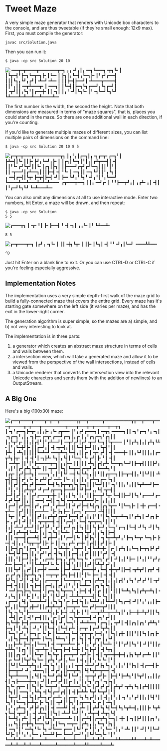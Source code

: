 Tweet Maze
==========

A very simple maze generator that renders with Unicode box characters to the
console, and are thus tweetable (if they're small enough: 12x9 max).  First, you
must compile the generator:

    javac src/Solution.java
    
Then you can run it:

    $ java -cp src Solution 20 10
![╺━━┳━┳━━━━┳━━━━━━━┳━┓
╻╻╺┛╻┃╻╺━┓┗━━━┓╺┳┓┗╸┃
┃┗┳━┫╹┣━┓┗━┳━┓┣╸┃┗━╸┃
┣┓┃╻┗━┫╻┗━┓┣╸┃╹┏┛┏━━┫
┃┃┃┗┓╻┗┛╻┏┛┃╺┻━┛╺┻━╸┃
┃┃┣━┫┣━━┛┃╺┻━━━┳━━━━┫
┃┃╹╻┃┃╺━┳┻━━━┳╸┃╺━━┓┃
┃┗━┫┃┣━┓┗┓┏━━┛╻┗┓┏━┛┃
┃╺┳┛┃┃╻┗┓╹┃┏━━╋╸┃┃╺┓┃
┃╻╹╺┛┃┗┓┗╸┃╹╺┓┗━┛┗┓┗┛
┗┻━━━┻━┻━━┻━━┻━━━━┻━╸](docs/maze_20_10.png)

The first number is the width, the second the height.  Note that both dimensions
are measured in terms of "maze squares", that is, places you could stand in the
maze.  So there are one additional wall in each direction, if you're counting.

If you'd like to generate multiple mazes of different sizes, you can list
multiple pairs of dimensions on the command line:

    $ java -cp src Solution 20 10 8 5
![┏━┳━┳━━━┳━━━━━━━━━━┳┓
┃╻╹╻┃┏━┓┃╻╺┓┏━┳╸┏━┓╹┃
┣┻━┫┃┗╸┃┃┣╸┣┛╻┗━┛╻┣╸┃
┃┏┓┃┗━┓┃╹┃╻┃┏┻┳━━┫┃╺┫
┃┃╹┗╸┏┛┗┳┛┃┃┗╸┃┏┓┃┣┓┃
┃┣━━━┛┏┳┛┏┛┗━┓┃┃┃╹┃╹┃
┃┃╺┳━━┛┃┏┻━━┓┃┃┃┣━┫╺┫
╹┗╸┃╺━┓┃┃╺━┓┗┛┃┃╹╻┗┓┃
╻╺━┫┏━┫┃┗┳╸┣━┳┫┣━┫╺┛┃
┣━╸┗┛╻╹┗┓╹╺┛╻╹┃╹╻┗━━┛
┗━━━━┻━━┻━━━┻━┻━┻━━━╸
┏┳━━━┳━━┓
┃┃╻╺━┛┏╸┃
╹╹┣━━┳┛╻┃
╻┏┻╸╻┃╺┫┃
┃╹┏━┛┗┓┗┛
┗━┻━━━┻━╸](docs/maze_20_10_8_5.png)

You can also omit any dimensions at all to use interactive mode.  Enter two
numbers, hit Enter, a maze will be drawn, and then repeat:

    $ java -cp src Solution
	5 5
![┏━━━┳┓
┃╺┳╸╹┃
┣╸┣━━┫
╹╺┫╺┓┃
╻╻┗╸┃╹
┗┻━━┻╸](docs/maze_5_5.png)

	8 5
![┏━┳━━━┳━┓
┃┏┛╻╺┓┗╸┃
┃┃╺╋┓┗┳╸┃
┃┣╸┃┗┓┃╺┫
╹╹╺┛╻┃┗━┛
╺━━━┻┻━━╸](docs/maze_8_5.png)
	
	^D

Just hit Enter on a blank line to exit.  Or you can use CTRL-D or CTRL-C if
you're feeling especially aggressive.

Implementation Notes
--------------------

The implementation uses a very simple depth-first walk of the maze grid to build
a fully-connected maze that covers the entire grid. Every maze has it's starting
gate somewhere on the left side (it varies per maze), and has the exit in the
lower-right corner.

The generation algorithm is super simple, so the mazes are a) simple, and b) not
very interesting to look at.

The implementation is in three parts:

1. a generator which creates an abstract maze structure in terms of cells and
walls between them.
1. a intersection view, which will take a generated maze and allow it to be
viewed from the perspective of the wall intersections, instead of cells and walls.
1. a Unicode renderer that converts the intersection view into the relevant
Unicode characters and sends them (with the addition of newlines) to an
OutputStream.

A Big One
---------

Here's a big (100x30) maze:

![┏━━┳━━━━┳━━━━┳━┳━━┳━━━━━━┳┳━━┳━━━━━┳━━━━━━━━━━┳┳━━┳━━━┳━━━┳━━━━━┳━┳━━━┳━━━━━━━━━┳━━━┳━━━┳━┳━━━━━┳━━┳┓
┃╺┓╹┏━━┓┣━┳╸╻┃╻┣╸╻┗╸┏┳━━╸┃╹╻┏┛┏━━━┓┃╺━┳┓╺━━━━┓┃┃╺┓╹┏━┓╹╻╺┓┃╺┓┏━┓╹╻┃╻╺┓┣━╸┏━┳╸┏━━┛┏━┓┃╻┏╸┃╻╹┏┓┏━┓╹┏┓┃┃
┃╻┗┳┛┏╸┃┃╻┃┏┫╹┃╹┏┻━━┛┃╺━┳┛┏┛┃┏┛╺┳━┛┗━┓┃┗┳━━━╸┃╹┃┏┻┓┃╻┃┏┻┓┗┻╸┃╹╻┗━╋┛┣╸┃┃┏━┛╻┃╺┫╺┳━┫╻┃┃┃┗━┫┣━┛┃┃╻┗┳┫╹┃┃
┣┻╸┃╺┻┓┃┃┃┃┃┗━┻━┛╺━━┳┻━┓┗━┫╻┃┃┏╸┃╺┳╸┏┛┃╺┫╺━━━╋╸┃┃╻┗┛┃┃┃╻┃┏━┳┻┓┣┳╸┃╺┫╺┫╹┃╺┓┣┻╸┗┓┃╻┗┫┃╹┗━┓╹┗╸┏┛┃┣╸╹┃╺┫┃
┃╺━┻┳╸┃┃╹┃╹┣━━━━━┳━┓┃╻╻┣━╸┃┃┃┃┃╺┻┓┃┏┫┏┻╸┗━━┳┓┗━┛┃┣━┳┫┃┃┃┣┛╻╹╻┃╹┃┏┛┏┻┓┗┳┻╸┃┃╺┳━┛┃┗┓┃┗━┳━┫┏━┳┛┏┛┗━━┻┓╹┃
┃┏┳╸┃┏┛┣━┻┓┃╺━━━┓╹╻┃╹┃┗┛╺━┫┗┫┗┻┓╻┃┃╹┃┃┏┳━━┓┃┣━┳━┫┃╻╹┃┗┛┃┃╺┻┳┫┣━┫┃┏┛╻┗╸┣╸┏┻┛┏┛╺━┻╸┃┗╸╻┃╻┃┃╻╹┏┻━┓┏━╸┗┓┃
┃╹┃┏┛┃┏┻┓┏┛┣━━━╸┗━┫┗┓┣┳━┳┓┗┓┣━┓┃┃┃┗━┛┃┃╹╺┓╹┃┃╻╹╻┃┃┗┳┻━━┛┣━╸┃╹┃╻╹┃┃┏┻┳┳┛╺┛┏━┛┏┳━━┓┣━━┻┛┃┗┛┣━┛╻╻┗┫╺┳━┫┃
┣━┛┃┏┛┃╻╹┃┏┛┏━━━┳━╋╸┃╹┃╻┃┗┓╹┃╻╹┃┃┣━━┳┛┗┳╸┗━┫┃┣━┛┃┗┓╹┏━━━┛┏━┛┏┛┗┳┛┃┃╻┃┃╺━━┫╺━┫┃╺┓┗┫╺━┳━┻━┳┻━━┛┣╸┃╻┃╻┃┃
┃┏━┛┃┏┛┣━┫┃┏┛╻┏━┛╻╹┏┻━┛┃┃╺┛┏┛┣━┫┗┫┏┓┃┏┓┗┳━╸╹┃┗━┓┣╸┃╺╋╸┏━━┫╺┳┻━╸┃┏┛┃┃┃┃┏━━┻━╸╹┣╸┣┓┣━╸┃┏━┓╹┏━━━┛╺┻┫┃┃┃┃
┃┗┳╸┃╹┏┛╻╹┃┃┏┛┃╻┏┻┳┛┏┳━┛┣━━┫┏┛╻┃╻┃╹┃╹┃┗┓┗━┳━┻━┓┃╹┏┻┓┃╺┛┏┓┣╸┣╸╻┏┛┃╺┛┃┃╹┃╺┳━┳━━┫╺┫┃╹┏━┫╹╻┗━┫╺┳━┳━┓╹┃┃╹┃
┃╻┃╺┻━┛┏┻━┛┃┃┏┛┣┛╻╹┏┛┃┏━┛┏┓┃┗┓┃┃┃┗┓┣━┛╻┗━┓╹┏━┓┃┗━┫╺┛┗┓╺┛┃┗┓╹┏┛┃┏┻━┳┫┗━┻╸┃╻┃╺┓┗┓┃┗━┻╸┃╺┻━┓┗┳┛╻┃╻┗┓┃┣━┫
┃┃┃╺┳━━┫┏━━┻┫┃╺┛┏╋━┛╻┃╹┏━┛┃┗╸┃┣┛┣┓╹┃╺┓┗┳━┻┳┛╻╹┣━┓┗━┳╸┗━┓┣╸┣━┫╺┫┃╻╻╹┗┳┳━┳┛┃┣╸┣╸┃┃╺┓╻┏┻╸┏━╋╸┃┏┫┃┃┏┛┃┣╸┃
┃┃┣━┫┏┓╹┃┏━┓╹┣━━┛┃╺┓┗┻━╋╸╻┗┳━┛┃╺┫┗━┻━╋╸┃┏╸┃┏┻┓┃╻┗━┓┣━┳┓┣┛┏┛╻┗━┫┗┛┣━┓┃┃╻╹┏┛╹┏┫╺┫┗┓┃┃┃┏━┫╻┃┏┛┃┃┃┃╹┏┛┃╺┫
┃┃┃╻╹┃┣━┛┃╻┣╸╹╻┏━┻╸┣━┓╻╹┏┻┓┗━┓┗╸╹╻┏━┓╹┏┛┃╺┛┃╻┃╹┣━╸┃╹╻┃╹╹┏┛┏┻━╸┣━━┫╻╹╹┃┗━┻┳━┛┗╸┗╸┃┃┗┫╹╻┃┃┃┃┏┛┃┗┻┳┛┏┛╻┃
┃┃┃┗┳┛┃╻┏┛┃┃┏━╋┛╺━━┻╸┃┣━┛╺┻━╸┣━━━╋┛╻┗━┫╺╋━┳┛┃┣━┫╺┳┻┳┛┃┏┳┛╺┫┏╸┏┛┏┓┃┣┳━┻┓╺┓┃╺━┳━┳╸┣┻┓┣━┫┃┃╹┃┗╸┣━╸┃╺┫╺┫┃
┣┛┗┓┃╺┛┃╹╺┫┗┛╻┃┏━━━┳╸┃┗━━━┳━┓╹┏━┓┃┏┻━┓┃╻┃╻┃┏┫╹╻┗┓╹┏┛┏┛╹┃╺┳┛┣━┫╺┫┃┃┃┃╺┓┣━┫┃┏━┫╻┃┏┛╻┃╹╻╹┃┗━┻━╸┃┏┓┗┓┗┓┃┃
╹╺━┛┣━┓┣━┓┗━━┫╹┃┏━┓┗┓┗┳━━┓╹╻┣━┫╺┫╹┃┏╸┃┃┃╹┃┃┃┗━┻┓┗┓┃┏┻┳━┻┓┃╺┛╻┗┓┃┃╹╹┣╸┃╹╻┃┣┛╻╹┃┗┛┏┛┃╺┻━┻━┳━━━┫┃┗╸┗┓┃┃┃
╻┏━━┛╻┗┫╻┗━━━┻━┛┃╻┗┓┗┓╹┏╸┣━┫┗┓┃╻┗━┻┛╻┃┗┻━┛┃┗┓┏━┫╺┛┃╹╻╹╻╻┃┣━┳┛╻┃┃┗━┳┛┏╋━┛┃┃┏┻┳┻━┳┛╻┣━━┳━╸┗━╸┏┛┣━━┳┛┃┃┃
┃┗┓╺┓┗┓╹┣━━━━━━━┻┫╻┣╸┣━┫╺┻┓┣╸┃╹┃╺━━┳┻┻━┳━━┻┓┃╹╻┣━━╋━┻┳┛┃┃┗┓┃╺┻┫┃┏╸┃╺┫╹┏━┫┃┃╻╹┏╸┃┏┛┃╺┓┗┳━━━━┫╺┛┏┓╹┏┛┃┃
┣┓┗━╋╸┣━┫┏━━━━┳━┓┗┫┃╺┛╻┗━┓╹┃╺┻━┻━━┓╹┏━┓┃╻╺┳┛┃╺┫┃┏┓┃┏┓╹┏┻┻┓╹┣━┓┃╹┃╺┻┓┃╺┛╻╹┃┃┗━┫╻┃┗━┫┏┻╸┃┏━┳╸┃┏━┛┗┳┻┓┃┃
┃┗━┓╹┏┛╻╹┣━┓┏╸┗╸┣╸┃┗━━┻━┓┗━┫╺┳┳━┳╸┣━┫╻╹┃┗┓┃┏╋╸┃┃┃╹┃┃┗┓┃┏┓┣╸╹╻┃┗┓┣━━┫┣┳━┻╸┃┗━┓┃┗┻━┓╹┃┏╸┃┗┓┃╺┫╹┏┳╸┃╻┗┛┃
┃╻╻┣━┻╸┣━┫╻┃┗━━┓┃╺┫╺━┳━━┻━╸┣╸╹┃╻╹┏┛╻┃┗━┻╸┃╹┃╹┏┛┃┗┓╹┃╺┛┃╹┃┃┏┳┻┻┓╹┃┏┓╹┃┃╺┳━┻┳╸┃┗┳━┓┣━┫┗━╋╸┃┗┓┣┳┛┃╺┫┗┳┓┃
┃┃┃┃┏┓╺┛╻╹┃┗━┳╸┃┗┓┗┳╸┃┏━━┳━┛╺┳┛┣╸┃╺┫┃╺┳━━╋━╋━┫╻┣┓┗┳┛┏━┻╸┃┃╹┃┏╸┗━┛┃┗┳┛┗┓┗━╸┃┏┻┓╹┏┛┃╻┗━╸┃╺┫╻┃┃╹╻┗╸┗╸┃╹┃
┃┃┗┛┃┗━━┻┳┻┓╻┃╺┻┓┗┓╹╻┃┃╻╻┃╺┳━┫╺┻━┛┏┛┣┓┗┓╻╹╻┃╻╹┃╹┣┓┃╺┫┏━━┫┣╸┃┣━━┳━┛╺┛╻╺┻━━┓┃┃╺┛┏┛╻┃┣━━┳┻┓┃┗┫┗┳┻━┳━━┫╺┫
┃┗┳━┻━━━┓┃╻┗┫┃╺┓┗━┛┏┻┫┗┛┃┗━┛╻┃╺┳━┳┛┏┛┣╸┃┣━┫╹┣━┻┓╹┃┗┳┛┃╻╻┃┃┏┫┃╺┓┣━━━━╋━┓╻╺┛┃┃┏━┛┏┛┃┃┏╸┃╻╹┃╻┗┓╹┏┓╹╺┓┣┓┃
┣┓┗╸┏┳━╸┃┃┗┓╹┣╸┗━┳━┛╻┗━┳┻━━━┫┗┓┗╸┃┏┛┏┛┏┛┃┏┻┳┛╺┳┻┓┗┓┃┏┻┫┃┃┃┃┃┗┓┃┃╺━━┓╹╻┗┻┓╺┫┗┫┏━┛┏┫┃┃╺┫┣━┻┻╸┗┳┛┗━┳┛┃╹┃
┃┗┳━┛┃╺━┫┗┓┃┏┻━┓┏┛┏━┻╸╻┃┏━┳╸┗┓┗┓┏┛┃╻┃╺┫╻┃╹╻┃╺┓╹╻╹┏┛┃┃╻┃┗┫╹┃┗┓╹┃┗━━┓┣━┻┳╸┣╸┗┓┃┃╺┳┛┃╹┣┓╹┃┏┳━━┓┗╸┏╸┃╺┻┓┃
┃╻╹╻┏┻━┓╹┏┛┣┛┏┓┃┃╺┫╺━━┻┛┃╺┫╻┏┻╸┃┃┏┻┛┗┓┗┫┗━┫┗┓┗┳┻━┫╻┃┃┃┣╸┗┳┻┓┗━┫╺┳━┛┃╻╺┫╺┻━┓┃┃┗┓┃╺┻━┛┗━┛┃╹╻╺┻┳━┫╺┻┳┓┗┫
┃┗━┻┫╻┏┻╸┃╺┫┏┛┃┗┻┓┣━━━━━┻╸┃┃┃┏━┻┫┃┏━┳┻┓┗━┓┃╺╋╸┃╺┓┃┣┛┃┃┃┏┓╹╻┃╻╻┗┓┃┏━╋┻┓┗━━┓┗┛┃╻┃┗━┓╺━┳━╸┃┏┻┓╻┃╻┗━┓╹┣┓┃
┃╺━┓╹┃╹╺━┻┓╹┗╸┗┓╺┛┗━━╸┏━━╸┃┗┛╹┏╸╹┃╹╻╹╻┗━╸╹┃╻╹╺┻╸┃┃╹╺┛┃╹┃┗━┛┗┛┣╸┃╹╹╻╹╻┗━╸╻┗━━┻┛┣━╸┗━━┛┏━┛╹╻┃┗┛┗━┓┗╸╹┃╹
┗━━┻━┻━━━━┻━━━━┻━━━━━━┻━━━┻━━━┻━━┻━┻━┻━━━━┻┻━━━━┻┻━━━┻━┻━━━━━┻━┻━━┻━┻━━━┻━━━━━┻━━━━━━┻━━━┻┻━━━━┻━━━┻╸](docs/maze_100_30.png)
